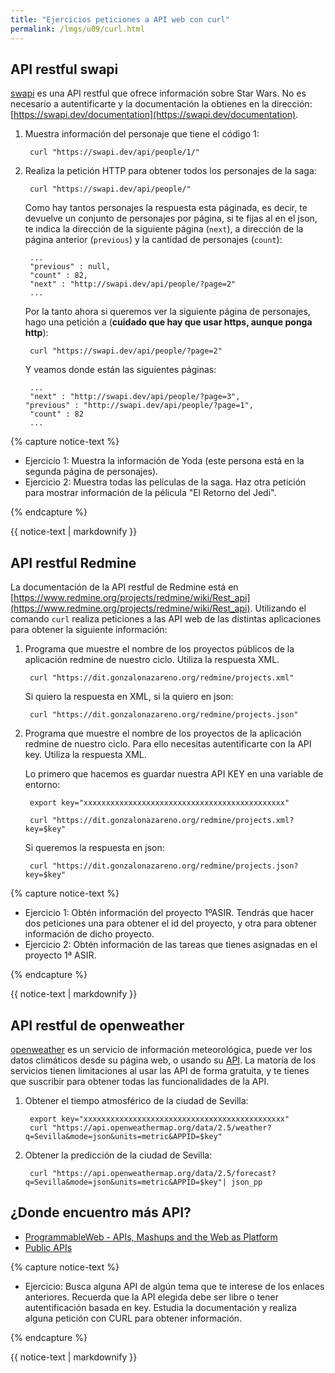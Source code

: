 ```yaml
---
title: "Ejercicios peticiones a API web con curl"
permalink: /lmgs/u09/curl.html
---
```


## API restful swapi

[swapi](https://swapi.dev/) es una API restful que ofrece información sobre Star Wars. No es necesario a autentificarte y la documentación la obtienes en la dirección: [https://swapi.dev/documentation](https://swapi.dev/documentation).

1. Muestra información del personaje que tiene el código 1:

		curl "https://swapi.dev/api/people/1/"

2. Realiza la petición HTTP para obtener todos los personajes de la saga:

		curl "https://swapi.dev/api/people/"

	Como hay tantos personajes la respuesta esta páginada, es decir, te devuelve un conjunto de personajes por página, si te fijas al en el json, te indica la dirección de la siguiente página (`next`), a dirección de la página anterior (`previous`) y la cantidad de personajes (`count`):

		...
		"previous" : null,
   		"count" : 82,
   		"next" : "http://swapi.dev/api/people/?page=2"
		...

	Por la tanto ahora si queremos ver la siguiente página de personajes, hago una petición a (**cuidado que hay que usar https, aunque ponga http**):

		curl "https://swapi.dev/api/people/?page=2"

	Y veamos donde están las siguientes páginas:

		...
		"next" : "http://swapi.dev/api/people/?page=3",
	   "previous" : "http://swapi.dev/api/people/?page=1",
   		"count" : 82
		...

{% capture notice-text %}

* Ejercicio 1: Muestra la información de Yoda (este persona está en la segunda página de personajes).
* Ejercicio 2: Muestra todas las películas de la saga. Haz otra petición para mostrar información de la pélicula "El Retorno del Jedi".

{% endcapture %}<div class="notice--info">{{ notice-text | markdownify }}</div>

## API restful Redmine

La documentación de la API restful de Redmine está en [https://www.redmine.org/projects/redmine/wiki/Rest_api](https://www.redmine.org/projects/redmine/wiki/Rest_api).
Utilizando el comando `curl` realiza peticiones a las API web de las distintas aplicaciones para obtener la siguiente información:

1. Programa que muestre el nombre de los proyectos públicos de la aplicación redmine de nuestro ciclo. Utiliza la respuesta XML.

		curl "https://dit.gonzalonazareno.org/redmine/projects.xml"

	Si quiero la respuesta en XML, si la quiero en json:

		curl "https://dit.gonzalonazareno.org/redmine/projects.json"

2. Programa que muestre el nombre de los proyectos de la aplicación redmine de nuestro ciclo. Para ello necesitas autentificarte con la API key. Utiliza la respuesta XML. 

	Lo primero que hacemos es guardar nuestra API KEY en una variable de entorno:

		export key="xxxxxxxxxxxxxxxxxxxxxxxxxxxxxxxxxxxxxxxxxxxxx"

		curl "https://dit.gonzalonazareno.org/redmine/projects.xml?key=$key"

	Si queremos la respuesta en json:

		curl "https://dit.gonzalonazareno.org/redmine/projects.json?key=$key"

{% capture notice-text %}

* Ejercicio 1: Obtén información del proyecto 1ºASIR. Tendrás que hacer dos peticiones una para obtener el id del proyecto, y otra para obtener información de dicho proyecto.
* Ejercicio 2: Obtén información de las tareas que tienes asignadas en el proyecto 1ª ASIR.

{% endcapture %}<div class="notice--info">{{ notice-text | markdownify }}</div>

## API restful de openweather

[openweather](https://openweathermap.org) es un servicio de información meteorológica, puede ver los datos climáticos desde su página web, o usando su [API](https://openweathermap.org/api). La matoría de los servicios tienen limitaciones al usar las API de forma gratuita, y te tienes que suscribir para obtener todas las funcionalidades de la API.

1. Obtener el tiempo atmosférico de la ciudad de Sevilla:

		export key="xxxxxxxxxxxxxxxxxxxxxxxxxxxxxxxxxxxxxxxxxxxxx"
		curl "https://api.openweathermap.org/data/2.5/weather?q=Sevilla&mode=json&units=metric&APPID=$key"

2. Obtener la predicción de la ciudad de Sevilla:

		curl "https://api.openweathermap.org/data/2.5/forecast?q=Sevilla&mode=json&units=metric&APPID=$key"| json_pp

## ¿Donde encuentro más API?

* [ProgrammableWeb - APIs, Mashups and the Web as Platform](http://www.programmableweb.com/)
* [Public APIs](https://github.com/toddmotto/public-apis)

{% capture notice-text %}

* Ejercicio: Busca alguna API de algún tema que te interese de los enlaces anteriores. Recuerda que la API elegida debe ser libre o tener autentificación basada en key. Estudia la documentación y realiza alguna petición con CURL para obtener información.	

{% endcapture %}<div class="notice--info">{{ notice-text | markdownify }}</div>
